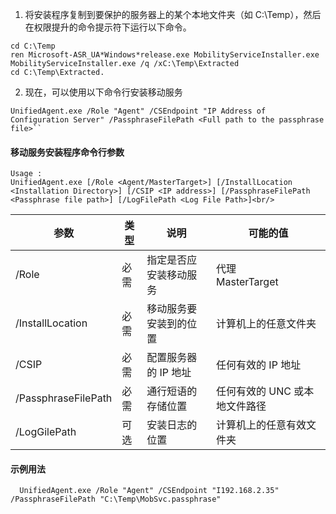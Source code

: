 1. 将安装程序复制到要保护的服务器上的某个本地文件夹（如 C:\Temp），然后在权限提升的命令提示符下运行以下命令。

  ```
  cd C:\Temp
  ren Microsoft-ASR_UA*Windows*release.exe MobilityServiceInstaller.exe
  MobilityServiceInstaller.exe /q /xC:\Temp\Extracted
  cd C:\Temp\Extracted.
  ```
2. 现在，可以使用以下命令行安装移动服务

  ```
  UnifiedAgent.exe /Role "Agent" /CSEndpoint "IP Address of Configuration Server" /PassphraseFilePath <Full path to the passphrase file>``
  ```

#### <a name="mobility-service-installer-command-line-arguments"></a>移动服务安装程序命令行参数

```
Usage :
UnifiedAgent.exe [/Role <Agent/MasterTarget>] [/InstallLocation <Installation Directory>] [/CSIP <IP address>] [/PassphraseFilePath <Passphrase file path>] [/LogFilePath <Log File Path>]<br/>
```

  | 参数|类型|说明|可能的值|
  |-|-|-|-|
  |/Role|必需|指定是否应安装移动服务|代理 </br> MasterTarget|
  |/InstallLocation|必需|移动服务要安装到的位置|计算机上的任意文件夹|
  |/CSIP|必需|配置服务器的 IP 地址| 任何有效的 IP 地址|
  |/PassphraseFilePath|必需|通行短语的存储位置 |任何有效的 UNC 或本地文件路径|
  |/LogGilePath|可选|安装日志的位置|计算机上的任意有效文件夹|

#### <a name="sample-usage"></a>示例用法

```
  UnifiedAgent.exe /Role "Agent" /CSEndpoint "I192.168.2.35" /PassphraseFilePath "C:\Temp\MobSvc.passphrase"
```


<!--HONumber=Jan17_HO3-->


